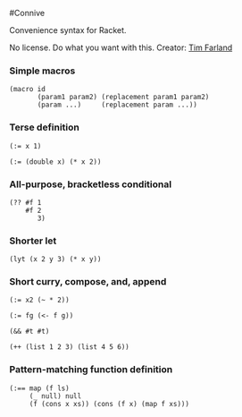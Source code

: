 #Connive

Convenience syntax for Racket.

No license. Do what you want with this.
Creator: [Tim Farland](http://timfarland.com)

### Simple macros

    (macro id
           (param1 param2) (replacement param1 param2)
           (param ...)     (replacement param ...))

### Terse definition

    (:= x 1)    

    (:= (double x) (* x 2))

### All-purpose, bracketless conditional

    (?? #f 1
        #f 2
           3)

### Shorter let

    (lyt (x 2 y 3) (* x y))

### Short curry, compose, and, append

    (:= x2 (~ * 2))

    (:= fg (<- f g))

    (&& #t #t)

    (++ (list 1 2 3) (list 4 5 6))

### Pattern-matching function definition

    (:== map (f ls)
         (_ null) null
         (f (cons x xs)) (cons (f x) (map f xs)))